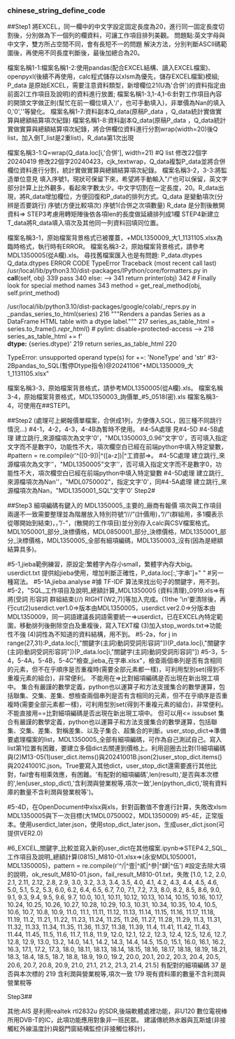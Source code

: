 ### chinese_string_define_code
##Step1 
將EXCEL，同一欄中的中文字設定固定長度為20，進行同一固定長度切割後，分別做為下一個列的欄資料，可讓工作項目排列美觀。
問題點:英文字母與中文字，雙方所占空間不同，會有長短不一的問題
解決方法，分別判斷ASCII碼範圍後，再使用不同長度判斷後，最後加總合為20。

檔案名稱1-1:檔案名稱1-2:使用pandas(配合EXCEL結構、讀入EXCEL檔案)、openpyxl(後續不再使用，calc程式儲存以xlsm為優先，儲存EXCEL檔案)模組;
P_data 是原始EXCEL，需要注意資料類型，新增欄位21(U為'合併')的資料指定由前面2(工作項目及說明)的資料進行放置;
檔案名稱1-3,1-4,1-6:針對工作項目內容的開頭文字做正則(幫忙在前一欄位填入'/'，也可手動填入)，非單價為Nan的填入0,'0',''等變化。
檔案名稱1-7:資料副本Q_data(原稿P_data ，Q_data統計實做實算與總額結算項次紀錄)
檔案名稱1-8:資料副本Q_data(原稿P_data ，Q_data統計實做實算與總額結算項次紀錄，將合併欄位資料進行分割wrap(width=20)後Q list，加入倒T_list是2重list)，R_data第1次出現

檔案名稱3-1:Q=wrap(Q_data.loc[i,'合併'], width=21) #Q list 修改22個字20240419 修改22個字20240423，cjk_textwrap，Q_data複製P_data並將合併欄位資料進行分割，統計實做實算與總額結算項次紀錄。
檔案名稱3-2，3-3:將監造單位意見 填入序號1，現狀可保留下來，希望將手動輸入"/"也可以保留，英文字部分計算上比外觀多，看起來字數太少。中文字切割在一定長度，20。R_data出現，將R_data增加欄位，方便回復和P_data的排列方式。Q_data 是變動項次(分辨是否要跳行) 序號(方便比較項次) 序號1(合併之次項數量) R_data 是分割後散開資料=> STEP3考慮用轉矩陣後依各項len的長度做延續排列成1欄 STEP4新建立T_data將R_data填入項次及其他同一列資料回填同位置。

檔案名稱3-1，原始檔案背景格式已被覆蓋，+MDL1350009_大1_1131105.xlsx為臨時格式，執行時有ERROR。
檔案名稱3-2，原始檔案背景格式，請參考MDL1350005(從A欄).xls。
尋找舊檔案匯入也是有問題:
P_data.dtypes
Q_data.dtypes
ERROR CODE
TypeError                                 Traceback (most recent call last)
/usr/local/lib/python3.10/dist-packages/IPython/core/formatters.py in __call__(self, obj)
    339                 pass
    340             else:
--> 341                 return printer(obj)
    342             # Finally look for special method names
    343             method = get_real_method(obj, self.print_method)

/usr/local/lib/python3.10/dist-packages/google/colab/_reprs.py in _pandas_series_to_html(series)
    216     """Renders a pandas Series as a DataFrame HTML table with a dtype label."""
    217     series_as_table_html = series.to_frame()._repr_html_()  # pylint: disable=protected-access
--> 218     series_as_table_html += f'<br><label><b>dtype:</b> {series.dtype}</label>'
    219     return series_as_table_html
    220 

TypeError: unsupported operand type(s) for +=: 'NoneType' and 'str'
#3-2Bpandas_to_SQL(暫停Dtype指令)@20241106"+MDL1350009_大1_1131105.xlsx"



檔案名稱3-3，原始檔案背景格式，請參考MDL1350005(從A欄).xls。
檔案名稱3-4，原始檔案背景格式，MDL1350003_詢價單_#5_0518(密).xls
檔案名稱3-4，可使用在##STEP1。

##Step2 (處理可上網報價單檔案，合併成1列，方便傳入SQL，因三種不同跳行情況...)
#4-1，4-2，4-3，4-4B為暫時不使用。
#4-5A處理 見#4-5D
#4-5B處理 建立跳行_來源檔項次為文字'0'，"MDL1350003_0.96"文字'0'，否可填入指定文字而不是數字0，功能性不大，項次欄空白已經在前端python中填入特定變數，#pattern = re.compile(r'^\([0-9]\)|^\([a-z]\)|^工資部=>。
#4-5C處理 建立跳行_來源檔項次為文字''，"MDL1350005"文字''，否可填入指定文字而不是數字0，功能性不大，項次欄空白已經在前端python中填入特定變數
#4-5D處理 建立跳行_來源檔項次為Nan''，"MDL0750002"，指定文字'0'，同#4-5A處理 建立跳行_來源檔項次為Nan，"MDL1350001_SQL"文字'0'
Step2#

##Step3
細項編碼有鍵入的
MDL1350005_主要的_廠商有報價
項次與工作項目 兩邊不一致需要整理並為階層放入特別符號”///”(計價用)，”//”(群組用，多1欄表示從哪開始到結束)，，”/-”，(散開的工作項目)並分別存入calc與CSV檔案格式。
MDL1050001_部分_決標價格，MDL0850001_部分_決標價格，MDL1350001_部分_決標價格，MDL1350005_全部有細項編碼，MDL1350003_沒有(因為是總額結算具多)。

#5-1,jieba範例練習，原設定:繁體字內存小small，繁體字內存大big。userdict.txt 提供給jieba使用，增加判斷正確性，P_data.loc[:,'字串']=" " #另一種寫法。
#5-1A,jieba.analyse #據 TF-IDF 算法來找出句子的關鍵字，用不到。
#5-2，"SQL_工作項目及說明_總額計算_MDL1350005 (資料清理)_0919.xls=>有將[受詞   形容詞  群組結束(//)  RIGHT(W2,7)]等加入完成。(1)the '\n'要清除後，再行cut(2)userdict.ver1.0=>版本由MDL1350005，userdict.ver2.0=>分版本由MDL1350009，同一詞語建議長詞語需要統一=>userdict，已在EXCEL內特定範圍，移動排列後刪除空白及重複後，寫入TEXT檔 (3)加入stop_words.txt=>功能性不強 (4)詞性為不知道的資料結構，用不到。
#5-2a，for j in range(27,31):P_data.loc[i,"關鍵字(主詞)動詞受詞形容詞"])(P_data.loc[i,"關鍵字(主詞)動詞受詞形容詞"])(P_data.loc[i,"關鍵字(主詞)動詞受詞形容詞"])
#5-3，5-4，5-4A，5-4B，5-4C"檢查_jieba_在字串.xlsx"，檢查兩個串列是否有含相同的元素，但不在乎順序是否重複時(需要全部元素都一樣)，可利用型別set(得到不重複元素的組合)，非常便利。 不能用在=>比對細項編碼是否出現在新出現工項中。 集合有嚴謹的數學定義，python也以運算子和方法支援集合的數學運算，包括聯集、交集、差集、想檢查兩個串列是否有含相同的元素，但不在乎順序是否重複時(需要全部元素都一樣)，可利用型別set(得到不重複元素的組合)，非常便利。 不能直接用==比對細項編碼是否出現在新出現工項中。 但可以用<= issubset 集合有嚴謹的數學定義，python也以運算子和方法支援集合的數學運算，包括聯集、交集、差集、對稱差集、以及子集合、超集合的判斷。user_stop_dict=>準備要處理檔案的list，MDL1350005_全部有細項編碼，可作為自己測試自己。寫入list第1位置有困難，要建立多個dict去關連到價格上。利用迴圈去比對(1)細項編碼與(2)M13-05(1)user_dict.items()與20241001B.json(2)user_stop_dict.items()與20241001C.json。True要寫入其他dict，user_stop_dict還需要進行其他比對，fail會有相乘效應，有困難。'有配對的細項編碼',len(result),'是否與本次標的',len(user_stop_dict),'含利潤與營業稅等,項次一致',len(python_dict),'現有資料庫的數量不含利潤與營業稅等')。

#5-4D，在OpenDocument中xlsx與xls，針對函數值不會進行計算，失敗改xlsm MDL1350005與下一次目標(大1MDL0750002，MDL1350009)
#5-4E，正常版本。使用userdict_later.json，使用stop_dict_later.json，生成user_dict.json(可提供VER2.0)

#6_EXCEL_關鍵字_比較並寫入新的user_dict在其他檔案.ipynb=>STEP4.2_SQL_工作項目及說明_總額計算(0815)_M810-01.xlsx=>(永安MDL1050001，MDL1350005)，pattern = re.compile(r'^/|^壹|^貳|^參|^肆|^伍') #設定去除大項的說明，ok_result_M810-01.json，fail_result_M810-01.txt，失敗 [1.0, 1.2, 2.0, 2.1, 2.11, 2.12, 2.8, 2.9, 3.0, 3.2, 3.3, 3.4, 3.5, 4.0, 4.1, 4.2, 4.3, 4.4, 4.5, 4.6, 5.0, 5.1, 5.2, 5.3, 6.0, 6.2, 6.4, 6.5, 6.7, 7.0, 7.1, 7.2, 7.3, 8.0, 8.2, 8.5, 8.6, 9.0, 9.1, 9.3, 9.4, 9.5, 9.6, 9.7, 10.0, 10.1, 10.11, 10.12, 10.13, 10.14, 10.15, 10.16, 10.17, 10.24, 10.25, 10.26, 10.27, 10.28, 10.29, 10.3, 10.31, 10.34, 10.35, 10.4, 10.5, 10.6, 10.7, 10.8, 10.9, 11.0, 11.1, 11.11, 11.12, 11.13, 11.14, 11.15, 11.16, 11.17, 11.18, 11.19, 11.2, 11.21, 11.22, 11.23, 11.24, 11.25, 11.26, 11.27, 11.28, 11.29, 11.3, 11.31, 11.32, 11.33, 11.34, 11.35, 11.36, 11.37, 11.38, 11.39, 11.4, 11.41, 11.42, 11.43, 11.44, 11.45, 11.5, 11.6, 11.7, 11.8, 11.9, 12.0, 12.1, 12.2, 12.3, 12.4, 12.5, 12.6, 12.7, 12.8, 12.9, 13.0, 13.2, 14.0, 14.1, 14.2, 14.3, 14.4, 14.5, 15.0, 15.1, 16.0, 16.1, 16.2, 16.3, 17.1, 17.2, 17.3, 18.0, 18.11, 18.13, 18.14, 18.15, 18.16, 18.17, 18.18, 18.19, 18.21, 18.3, 18.4, 18.5, 18.7, 18.8, 18.9, 19.0, 19.2, 20.0, 20.1, 20.2, 20.3, 20.4, 20.5, 20.6, 20.7, 20.8, 20.9, 21.0, 21.1, 21.2, 21.3, 21.4, 21.5]
有配對的細項編碼 37 是否與本次標的 219 含利潤與營業稅等,項次一致 179 現有資料庫的數量不含利潤與營業稅等

Step3##

其他:AIS 是利用realtek rtl2832u 的SDR,後端軟體處裡功能，非U120 數位電視棒所用DVB-T的IC，此項功能應用對象非一班民眾。
建議傳統熱水器與瓦斯爐(非接觸紅外線溫度計)與鋁門窗結構監控(非接觸位移計)，
